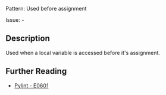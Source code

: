 Pattern: Used before assignment

Issue: -

## Description

Used when a local variable is accessed before it's assignment.

## Further Reading

* [Pylint - E0601](http://pylint-messages.wikidot.com/messages:e0601)